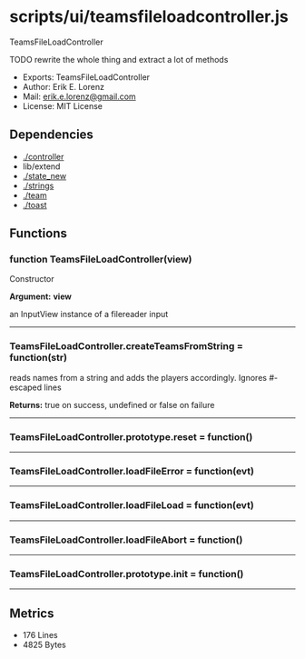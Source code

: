 # scripts/ui/teamsfileloadcontroller.js


TeamsFileLoadController

TODO rewrite the whole thing and extract a lot of methods

* Exports: TeamsFileLoadController
* Author: Erik E. Lorenz 
* Mail: <erik.e.lorenz@gmail.com>
* License: MIT License


## Dependencies

* <a href="./controller.html">./controller</a>
* lib/extend
* <a href="./state_new.html">./state_new</a>
* <a href="./strings.html">./strings</a>
* <a href="./team.html">./team</a>
* <a href="./toast.html">./toast</a>

## Functions

###   function TeamsFileLoadController(view)
Constructor

**Argument:** **view**

an InputView instance of a filereader input

---


###   TeamsFileLoadController.createTeamsFromString = function(str)
reads names from a string and adds the players accordingly. Ignores
#-escaped lines


**Returns:** true on success, undefined or false on failure

---


###   TeamsFileLoadController.prototype.reset = function()

---

###   TeamsFileLoadController.loadFileError = function(evt)

---

###   TeamsFileLoadController.loadFileLoad = function(evt)

---

###   TeamsFileLoadController.loadFileAbort = function()

---

###   TeamsFileLoadController.prototype.init = function()

---

## Metrics

* 176 Lines
* 4825 Bytes

